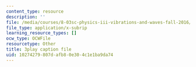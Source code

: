 ```yaml
---
content_type: resource
description: ''
file: /media/courses/8-03sc-physics-iii-vibrations-and-waves-fall-2016/10274279807dafb80e304c1e1ba9da74_VGAlyJ7e0IQ.srt
file_type: application/x-subrip
learning_resource_types: []
ocw_type: OCWFile
resourcetype: Other
title: 3play caption file
uid: 10274279-807d-afb8-0e30-4c1e1ba9da74
---
```

